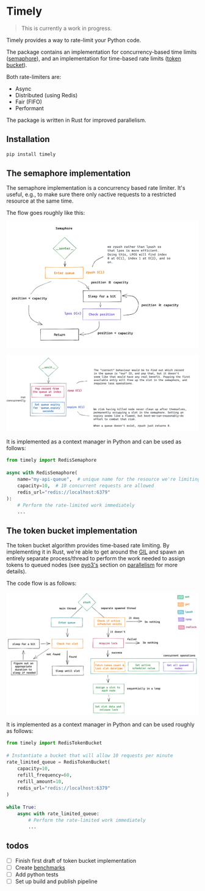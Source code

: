 # Timely

> This is currently a work in progress.

Timely provides a way to rate-limit your Python code.

The package contains an implementation for concurrency-based time limits
([semaphore](https://en.wikipedia.org/wiki/Semaphore_(programming))),
and an implementation for time-based rate limits
([token bucket](https://en.wikipedia.org/wiki/Token_bucket)).

Both rate-limiters are:

- Async
- Distributed (using Redis)
- Fair (FIFO)
- Performant

The package is written in Rust for improved parallelism.

## Installation

```bash
pip install timely
```

## The semaphore implementation

The semaphore implementation is a concurrency based rate limiter.
It's useful, e.g., to make sure there only `n`active requests to a
restricted resource at the same time.

The flow goes roughly like this:

<img width=800 heigh=800 src="docs/semaphore_aenter.png"></img>

<img width=800 heigh=800 src="docs/semaphore_aexit.png"></img>

It is implemented as a context manager in Python and can be used as follows:

```python
from timely import RedisSemaphore

async with RedisSemaphore(
    name="my-api-queue",  # unique name for the resource we're limiting
    capacity=10,  # 10 concurrent requests are allowed
    redis_url="redis://localhost:6379"
):
    # Perform the rate-limited work immediately
    ...
```

## The token bucket implementation

The token bucket algorithm provides time-based rate limiting. By implementing
it in Rust, we're able to get around the [GIL](https://realpython.com/python-gil/) and
spawn an entirely separate process/thread to perform the work needed to assign tokens
to queued nodes (see [pyo3's](https://pyo3.rs/) section on [parallelism](https://pyo3.rs/v0.16.4/parallelism.html)
for more details).

The code flow is as follows:

<img width=800 heigh=800 src="docs/token_bucket.png"></img>

It is implemented as a context manager in Python and can be used roughly as follows:

```python
from timely import RedisTokenBucket

# Instantiate a bucket that will allow 10 requests per minute
rate_limited_queue = RedisTokenBucket(
    capacity=10,
    refill_frequency=60,
    refill_amount=10,
    redis_url="redis://localhost:6379"
)

while True:
    async with rate_limited_queue:
        # Perform the rate-limited work immediately
        ...
```

## todos

- [ ] Finish first draft of token bucket implementation
- [ ] Create [benchmarks](https://doc.rust-lang.org/cargo/commands/cargo-bench.html)
- [ ] Add python tests
- [ ] Set up build and publish pipeline
